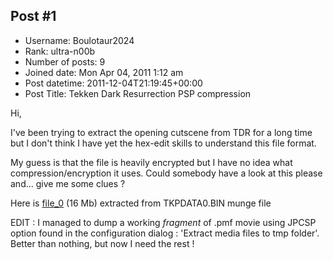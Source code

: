 ## Post #1
- Username: Boulotaur2024
- Rank: ultra-n00b
- Number of posts: 9
- Joined date: Mon Apr 04, 2011 1:12 am
- Post datetime: 2011-12-04T21:19:45+00:00
- Post Title: Tekken Dark Resurrection PSP compression

Hi,

I've been trying to extract the opening cutscene from TDR for a long time but I don't think I have yet the hex-edit skills to understand this file format.



My guess is that the file is heavily encrypted but I have no idea what compression/encryption it uses.
Could somebody have a look at this please and... give me some clues ?

Here is [file_0](http://www.mediafire.com/?5hce40jfcze6p30) (16 Mb) extracted from TKPDATA0.BIN munge file

EDIT : I managed to dump a working *fragment* of .pmf movie using JPCSP option found in the configuration dialog : 'Extract media files to tmp folder'. Better than nothing, but now I need the rest !

